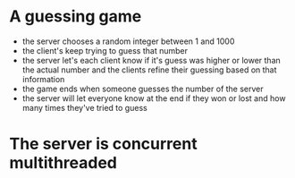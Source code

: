 # A guessing game

- the server chooses a random integer between 1 and 1000
- the client's keep trying to guess that number
- the server let's each client know if it's guess was higher or lower than the actual number and the clients refine their guessing based on that information
- the game ends when someone guesses the number of the server
- the server will let everyone know at the end if they won or lost and how many times they've tried to guess

# The server is concurrent multithreaded
